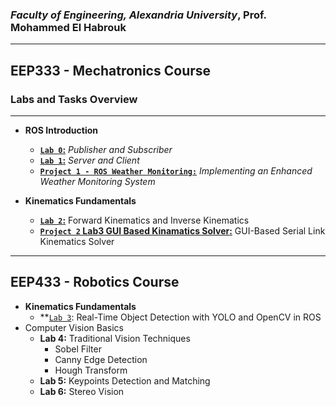 ###  *Faculty of Engineering, Alexandria University*, Prof. Mohammed El Habrouk
----
## EEP333 - Mechatronics Course

### Labs and Tasks Overview
----
- **ROS Introduction**
   - **[`Lab 0`:](/Lab0_Publisher_Subscriber)** *Publisher and Subscriber*
   - **[`Lab 1`:](/Lab1_Server_Client)** *Server and Client*
   - **[`Project 1 - ROS Weather Monitoring:`](/Project1_ROS_Weather_Monitoring)** *Implementing an Enhanced Weather Monitoring System*

- **Kinematics Fundamentals**
   - **[`Lab 2`:](/Lab2)** Forward Kinematics  and Inverse Kinematics
   - **[`Project 2` Lab3 GUI Based Kinamatics Solver:](/Lab3%20GUI%20Based%20Kinamatics%20Solver)** GUI-Based Serial Link Kinematics Solver
----

## EEP433 - Robotics Course 

- **Kinematics Fundamentals**
   - **[`Lab 3`](/Lab3_Object_Detection_ROS/): Real-Time Object Detection with YOLO and OpenCV in ROS
- Computer Vision Basics
   - **Lab 4:** Traditional Vision Techniques
      - Sobel Filter
      - Canny Edge Detection
      - Hough Transform
   - **Lab 5:** Keypoints Detection and Matching
   - **Lab 6:** Stereo Vision
